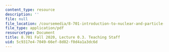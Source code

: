 ```yaml
---
content_type: resource
description: ''
file: null
file_location: /coursemedia/8-701-introduction-to-nuclear-and-particle-physics-fall-2020/5c9317e4704966ef8d82f0d4a1a3dc6d_MIT8_701f20_lec0.3.pdf
file_type: application/pdf
resourcetype: Document
title: 8.701 Fall 2020, Lecture 0.3. Teaching Staff
uid: 5c9317e4-7049-66ef-8d82-f0d4a1a3dc6d
---
```

